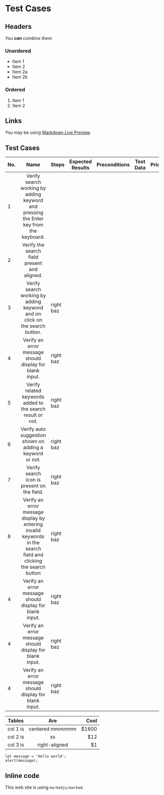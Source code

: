 # Test Cases

## Headers



_You **can** combine them_


### Unordered

* Item 1
* Item 2
* Item 2a
* Item 2b

### Ordered

1. Item 1
1. Item 2

## Links

You may be using [Markdown Live Preview](https://markdownlivepreview.com/).

## Test Cases

| No. | Name |Steps|Expected Results|Preconditions|Test Data|Priority|
|--|:------------------------:|------|:------:|:------:|:----:|:----:|
|1|Verify search working by adding keyword and pressing the Enter key from the keyboard.||
|2 | Verify the search field present and aligned.||
|3|Verify search working by adding keyword and on click on the search button.|right baz     |
|4|Verify an error message should display for blank input.|right baz     |
|5|Verify related keywords added to the search result or not.|right baz     |
|6|Verify auto suggestion shown on adding a keyword or not.|right baz     |
|7|Verify search icon is present on the field.|right baz     |
|8|Verify an error message display by entering invalid keywords in the search field and clicking the search button|right baz     |
|4|Verify an error message should display for blank input.|right baz     |
|4|Verify an error message should display for blank input.|right baz     |
|4|Verify an error message should display for blank input.|right baz     |




| Tables   |      Are      |  Cool |
|----------|:-------------:|------:|
| col 1 is |  centered mmmmmm| $1600 |
| col 2 is |    xs   |   $12 |
| col 3 is | right-aligned |    $1 |
    

```
let message = 'Hello world';
alert(message);
```

## Inline code

This web site is using `markedjs/marked`.